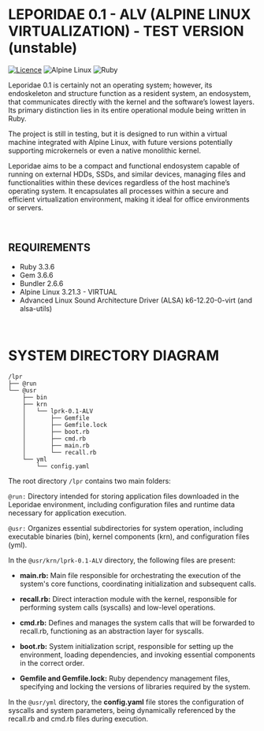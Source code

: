 # LEPORIDAE 0.1 - ALV (ALPINE LINUX VIRTUALIZATION) - TEST VERSION (unstable)
[![Licence](https://img.shields.io/github/license/Ileriayo/markdown-badges?style=for-the-badge)](./LICENSE) ![Alpine Linux](https://img.shields.io/badge/Alpine_Linux-%230D597F.svg?style=for-the-badge&logo=alpine-linux&logoColor=white) ![Ruby](https://img.shields.io/badge/ruby-%23CC342D.svg?style=for-the-badge&logo=ruby&logoColor=white) <br>


Leporidae 0.1 is certainly not an operating system; however, its endoskeleton and structure function as a resident system, an endosystem, that communicates directly with the kernel and the software’s lowest layers. Its primary distinction lies in its entire operational module being written in Ruby.

  The project is still in testing, but it is designed to run within a virtual machine integrated with Alpine Linux, with future versions potentially supporting microkernels or even a native monolithic kernel.

  Leporidae aims to be a compact and functional endosystem capable of running on external HDDs, SSDs, and similar devices, managing files and functionalities within these devices regardless of the host machine’s operating system. It encapsulates all processes within a secure and efficient virtualization environment, making it ideal for office environments or servers.

<br>

## REQUIREMENTS
- Ruby 3.3.6
- Gem 3.6.6
- Bundler 2.6.6
- Alpine Linux 3.21.3 - VIRTUAL
- Advanced Linux Sound Architecture Driver (ALSA) k6-12.20-0-virt (and alsa-utils)

<br>

# SYSTEM DIRECTORY DIAGRAM

```
/lpr
├── @run
└── @usr
    ├── bin
    ├── krn
    │   └── lprk-0.1-ALV
    │       ├── Gemfile
    │       ├── Gemfile.lock
    │       ├── boot.rb
    │       ├── cmd.rb
    │       ├── main.rb
    │       └── recall.rb
    └── yml
        └── config.yaml
```

The root directory ``/lpr`` contains two main folders:

``@run:`` Directory intended for storing application files downloaded in the Leporidae environment, including configuration files and runtime data necessary for application execution.

``@usr:`` Organizes essential subdirectories for system operation, including executable binaries (bin), kernel components (krn), and configuration files (yml).

In the ``@usr/krn/lprk-0.1-ALV`` directory, the following files are present:

 - **main.rb:** Main file responsible for orchestrating the execution of the system's core functions, coordinating initialization and subsequent calls.

 - **recall.rb:** Direct interaction module with the kernel, responsible for performing system calls (syscalls) and low-level operations.

 - **cmd.rb:** Defines and manages the system calls that will be forwarded to recall.rb, functioning as an abstraction layer for syscalls.

 - **boot.rb:** System initialization script, responsible for setting up the environment, loading dependencies, and invoking essential components in the correct order.

 - **Gemfile and Gemfile.lock:** Ruby dependency management files, specifying and locking the versions of libraries required by the system.

In the ``@usr/yml`` directory, the **config.yaml** file stores the configuration of syscalls and system parameters, being dynamically referenced by the recall.rb and cmd.rb files during execution.
